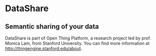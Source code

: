 # DataShare

## Semantic sharing of your data

DataShare is part of Open Thing Platform, a research project led by
prof. Monica Lam, from Stanford University.  You can find more
information at <http://thingengine.stanford.edu/about>.
